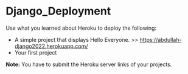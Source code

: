 # Django_Deployment

Use what you learned about Heroku to deploy the following:  
- A simple project that displays Hello Everyone.  >> https://abdullah-django2022.herokuapp.com/
- Your first project 

**Note:** You have to submit the Heroku server links of your projects.
